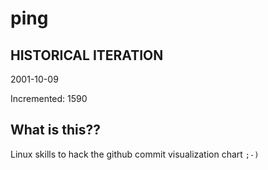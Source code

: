 # ping

## HISTORICAL ITERATION
2001-10-09

Incremented: 1590

## What is this?? 
Linux skills to hack the github commit visualization chart `;-)`
